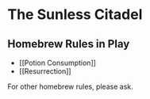 # The Sunless Citadel

## Homebrew Rules in Play

- [[Potion Consumption]]
- [[Resurrection]]

For other homebrew rules, please ask.